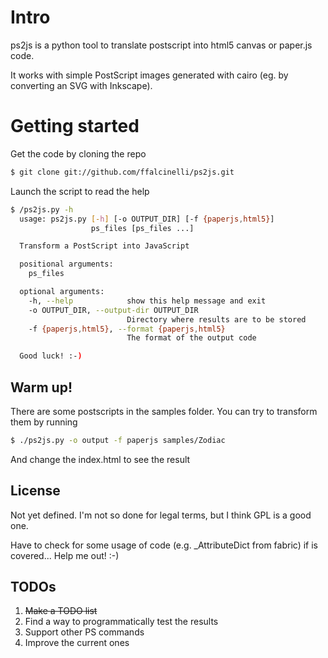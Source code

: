 Intro
=====

ps2js is a python tool to translate postscript into html5 canvas or paper.js code.

It works with simple PostScript images generated with cairo (eg. by converting an SVG with Inkscape).

Getting started
===============

Get the code by cloning the repo

```bash
$ git clone git://github.com/ffalcinelli/ps2js.git
```

Launch the script to read the help

```bash
$ /ps2js.py -h
  usage: ps2js.py [-h] [-o OUTPUT_DIR] [-f {paperjs,html5}]
                  ps_files [ps_files ...]

  Transform a PostScript into JavaScript

  positional arguments:
    ps_files

  optional arguments:
    -h, --help            show this help message and exit
    -o OUTPUT_DIR, --output-dir OUTPUT_DIR
                          Directory where results are to be stored
    -f {paperjs,html5}, --format {paperjs,html5}
                          The format of the output code

  Good luck! :-)
```

Warm up!
--------

There are some postscripts in the samples folder. You can try to transform them by running

```bash
$ ./ps2js.py -o output -f paperjs samples/Zodiac
```

And change the index.html to see the result


License
-------

Not yet defined. I'm not so done for legal terms, but I think GPL is a good one.

Have to check for some usage of code (e.g. _AttributeDict from fabric) if is covered... Help me out! :-)

TODOs
-----

1. ~~Make a TODO list~~
2. Find a way to programmatically test the results
3. Support other PS commands
4. Improve the current ones
